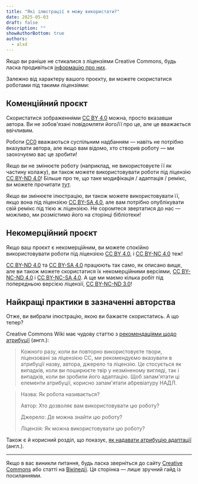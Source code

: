 ```yaml
---
title: "Які ілюстрації я можу використати?"
date: 2025-05-03
draft: false
description: ""
showAuthorBottom: true
authors:
  - alxd
---
```


Якщо ви раніше не стикалися з ліцензіями Creative Commons, будь ласка продивіться [інформацію про них](https://uk.wikipedia.org/wiki/%D0%9B%D1%96%D1%86%D0%B5%D0%BD%D0%B7%D1%96%D1%97_Creative_Commons#%D0%9B%D1%96%D1%86%D0%B5%D0%BD%D0%B7%D1%96%D1%97_Creative_Commons).

Залежно від характеру вашого проєкту, ви можете скористатися роботами під такими ліцензіями:

## Коменційний проєкт

Скористатися зображеннями [CC BY 4.0](/ua/tags/cc-by-4.0/) можна, просто вказавши автора. Ви не зобов'язані повідомляти його/її про це, але це вважається ввічливим.

Роботи [CC0](/ua/tags/cc0) вважаються суспільним надбанням — навіть не потрібно вказувати автора, але якщо вам відомо, хто створив роботу — ми заохочуємо вас це зробити!

Якщо ви не змінюєте роботу (наприклад, не використовуєте її як частину колажу), ви також можете використовувати роботи під ліцензію [CC BY-ND 4.0](/ua/tags/cc-by-nd-4.0/)! Більше про те, що таке модифікація / адаптація / ремікс, ви можете прочитати [тут](https://guides.lib.uw.edu/bothell/creativecommons/adapt).

Якщо ви змінюєте ілюстрацію, ви також можете використовувати її, якщо вона під ліцензією [CC BY-SA 4.0](/ua/tags/cc-by-sa-4.0/), але вам потрібно опублікувати свій ремікс під тією ж ліцензією. Не соромтеся звертатися до нас — можливо, ми розмістимо його на сторінці бібліотеки!

## Некомерційний проєкт

Якщо ваш проєкт є некомерційним, ви можете спокійно використовувати роботи під ліцензією [CC BY 4.0](/tags/cc-by-4.0/), і [CC BY-NC 4.0](/tags/cc-by-nc-4.0/) теж!

[CC BY-ND 4.0](/ua/tags/cc-by-nd-4.0/) та [CC BY-SA 4.0](/ua/tags/cc-by-sa-4.0/) працюють так само, як описано вище, але ви також можете скористатися їх некомерційними версіями, [CC BY-NC-ND 4.0](/ua/tags/cc-by-nc-nd-4.0/) і [CC BY-NC-SA 4.0](/ua/tags/cc-by-nc-sa-4.0/). А ще ми маємо кілька робіт під попередньою версією ліцензії, [CC BY-NC-ND 3.0](/ua/tags/cc-by-nc-nd-3.0/)!

## Найкращі практики в зазначенні авторства

Отже, ви вибрали ілюстрацію, якою ви бажаєте скористатись. А що тепер?

Creative Commons Wiki має чудову статтю з [рекомендаціями щодо атрибуції](https://wiki.creativecommons.org/wiki/Recommended_practices_for_attribution) (англ.):

> Кожного разу, коли ви повторно використовуєте твори, ліцензовані за ліцензією CC, ми рекомендуємо вказувати в атрибуції назву, автора, джерело та ліцензію. Це стосується як випадків, коли ви поширюєте твір у незміненому вигляді, так і випадків, коли ви зробили його адаптацію. Щоб запам'ятати ці елементи атрибуції, корисно запам'ятати абревіатуру НАДЛ.

> Назва: Як робота називається?
>
> Автор: Хто дозволяє вам використовувати цю роботу?
>
> Джерело: Де можна знайти цю роботу?
>
> Ліцензія: Як можна використовувати цю роботу?

Також є й корисний розділ, що показує, [як надавати атрибуцію адаптації](https://wiki.creativecommons.org/wiki/Recommended_practices_for_attribution#This_is_a_great_attribution_for_when_you_have_created_an_adaptation) (англ.).

---

Якщо в вас виникли питання, будь ласка зверніться до сайту [Creative Commons](https://creativecommons.org/share-your-work/cclicenses/) або статті на [Вікіпедії](https://uk.wikipedia.org/wiki/%D0%9B%D1%96%D1%86%D0%B5%D0%BD%D0%B7%D1%96%D1%97_Creative_Commons#%D0%9B%D1%96%D1%86%D0%B5%D0%BD%D0%B7%D1%96%D1%97_Creative_Commons). Ця сторінка — лише зручний гайд із посиланнями.
